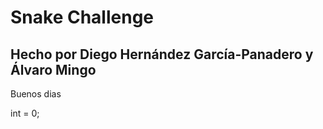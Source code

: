 #  Snake Challenge
##  Hecho por Diego Hernández García-Panadero y Álvaro Mingo

Buenos dias

int = 0;


